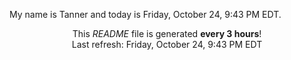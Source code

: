 My name is Tanner and today is Friday, October 24, 9:43 PM EDT.

<p align="center">This <i>README</i> file is generated <b>every 3 hours</b>!</br>Last refresh: Friday, October 24, 9:43 PM EDT<br /></p>
